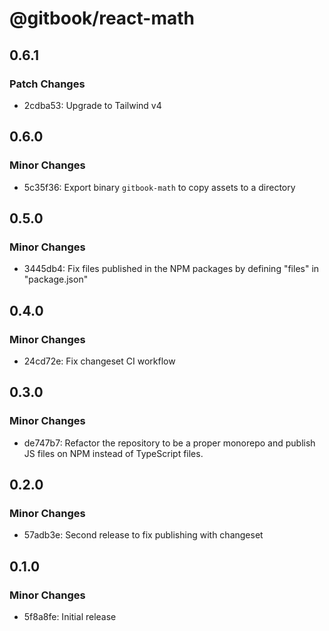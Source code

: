 # @gitbook/react-math

## 0.6.1

### Patch Changes

- 2cdba53: Upgrade to Tailwind v4

## 0.6.0

### Minor Changes

- 5c35f36: Export binary `gitbook-math` to copy assets to a directory

## 0.5.0

### Minor Changes

- 3445db4: Fix files published in the NPM packages by defining "files" in "package.json"

## 0.4.0

### Minor Changes

- 24cd72e: Fix changeset CI workflow

## 0.3.0

### Minor Changes

- de747b7: Refactor the repository to be a proper monorepo and publish JS files on NPM instead of TypeScript files.

## 0.2.0

### Minor Changes

- 57adb3e: Second release to fix publishing with changeset

## 0.1.0

### Minor Changes

- 5f8a8fe: Initial release
